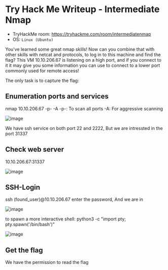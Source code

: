 # Try Hack Me Writeup - Intermediate Nmap
- TryHackMe room: <https://tryhackme.com/room/intermediatenmap>
- OS: `Linux (Ubuntu)`

You've learned some great nmap skills! Now can you combine that with other skills with netcat and protocols, to log in to this machine and find the flag? This VM 10.10.206.67 is listening on a high port, and if you connect to it it may give you some information you can use to connect to a lower port commonly used for remote access!

The only task is to capture the flag:

## Enumeration ports and services 
nmap 10.10.206.67 -p- -A
-p-: To scan all ports
-A:  For aggressive scanning


![image](https://github.com/HDK99/TryHackMe_Writeups/assets/105449114/f978a6df-c012-4774-914c-4e1ab008e9d3)


We have ssh service on both port 22 and 2222, But we are intressted in the port 31337

## Check web server
10.10.206.67:31337


![image](https://github.com/HDK99/TryHackMe_Writeups/assets/105449114/8900effb-b78d-4462-ade9-a4cc59af6c2b)

## SSH-Login
ssh (found_user)@10.10.206.67
enter the password, And we are in


![image](https://github.com/HDK99/TryHackMe_Writeups/assets/105449114/4e2ebf89-8c5b-4452-8d0c-a2da27a56958)

to spawn a more interactive shell:
python3 -c "import pty; pty.spawn('/bin/bash')"

![image](https://github.com/HDK99/TryHackMe_Writeups/assets/105449114/db20b410-1f6d-4c77-bda7-7555cf5962a0)
## Get the flag
We have the permission to read the flag
